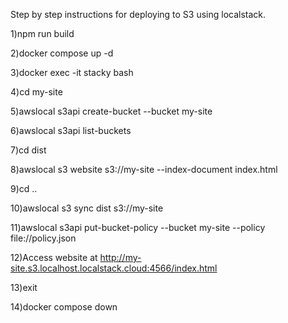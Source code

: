 Step by step instructions for deploying to S3 using localstack.

1)npm run build

2)docker compose up -d

3)docker exec -it stacky bash

4)cd my-site

5)awslocal s3api create-bucket --bucket my-site

6)awslocal s3api list-buckets

7)cd dist

8)awslocal s3 website s3://my-site --index-document index.html

9)cd ..

10)awslocal s3 sync dist s3://my-site

11)awslocal s3api put-bucket-policy --bucket my-site --policy file://policy.json

12)Access website at http://my-site.s3.localhost.localstack.cloud:4566/index.html

13)exit

14)docker compose down
